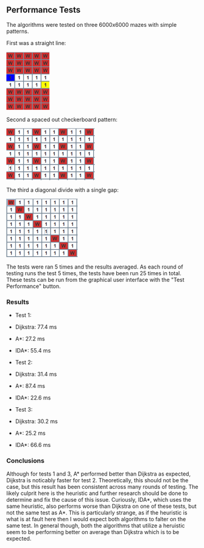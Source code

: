 ## Performance Tests

The algorithms were tested on three 6000x6000 mazes with simple patterns.

First was a straight line:

![](https://github.com/RadicalOyster/pathfinding-comparisons/blob/main/documentation/images/test1.png)

Second a spaced out checkerboard pattern:

![](https://github.com/RadicalOyster/pathfinding-comparisons/blob/main/documentation/images/test2.png)

The third a diagonal divide with a single gap:

![](https://github.com/RadicalOyster/pathfinding-comparisons/blob/main/documentation/images/test3.png)

The tests were ran 5 times and the results averaged. As each round of testing runs the test 5 times, the tests have been run 25 times in total.
These tests can be run from the graphical user interface with the "Test Performance" button.

### Results

* Test 1:
 * Dijkstra: 77.4 ms
 * A*: 27.2 ms
 * IDA*: 55.4 ms

* Test 2:
 * Dijkstra: 31.4 ms
 * A*: 87.4 ms
 * IDA*: 22.6 ms

* Test 3:
 * Dijkstra: 30.2 ms
 * A*: 25.2 ms
 * IDA*: 66.6 ms

### Conclusions

Although for tests 1 and 3, A* performed better than Dijkstra as expected, Dijkstra is noticably faster for test 2. Theoretically, this should not be the case, but this result has been consistent across many rounds of testing. The likely culprit here is the heuristic and further research should be done to determine and fix the cause of this issue. Curiously, IDA*, which uses the same heuristic, also performs worse than Dijkstra on one of these tests, but not the same test as A*. This is particularly strange, as if the heuristic is what is at fault here then I would expect both algorithms to falter on the same test. In general though, both the algorithms that utilize a heruistic seem to be performing better on average than Dijkstra which is to be expected.